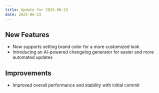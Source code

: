 ```yaml
---
title: Update for 2025-06-23
date: 2025-06-23
---
```


## New Features
- Now supports setting brand color for a more customized look
- Introducing an AI-powered changelog generator for easier and more automated updates

## Improvements
- Improved overall performance and stability with initial commit